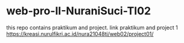 # web-pro-II-NuraniSuci-TI02
this repo contains praktikum and project.
link praktikum and project 1 https://kreasi.nurulfikri.ac.id/nura21048ti/web02/project01/
